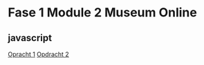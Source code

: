 # Fase 1 Module 2 Museum Online
## javascript

[Opracht 1](http://34334.hosts2.ma-cloud.nl/f1m2js/les1-background-color/)
[Opdracht 2](http://34334.hosts2.ma-cloud.nl/f1m2js/les2-boodschappen/)
